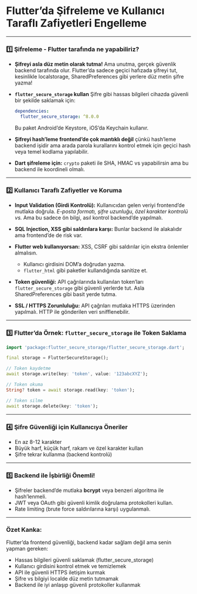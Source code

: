 
# Flutter’da Şifreleme ve Kullanıcı Taraflı Zafiyetleri Engelleme

---

### 1️⃣ Şifreleme - Flutter tarafında ne yapabiliriz?

* **Şifreyi asla düz metin olarak tutma!**
  Ama unutma, gerçek güvenlik backend tarafında olur. Flutter’da sadece geçici hafızada şifreyi tut, kesinlikle localstorage, SharedPreferences gibi yerlere düz metin şifre yazma!

* **`flutter_secure_storage` kullan**
  Şifre gibi hassas bilgileri cihazda güvenli bir şekilde saklamak için:

  ```yaml
  dependencies:
    flutter_secure_storage: ^8.0.0
  ```

  Bu paket Android’de Keystore, iOS’da Keychain kullanır.

* **Şifreyi hash’leme frontend’de çok mantıklı değil** çünkü hash’leme backend işidir ama arada parola kurallarını kontrol etmek için geçici hash veya temel kodlama yapılabilir.

* **Dart şifreleme için:**
  `crypto` paketi ile SHA, HMAC vs yapabilirsin ama bu backend ile koordineli olmalı.

---

### 2️⃣ Kullanıcı Taraflı Zafiyetler ve Koruma

* **Input Validation (Girdi Kontrolü):**
  Kullanıcıdan gelen veriyi frontend’de mutlaka doğrula.
  *E-posta formatı, şifre uzunluğu, özel karakter kontrolü vs.*
  Ama bu sadece ön bilgi, asıl kontrol backend’de yapılmalı.

* **SQL Injection, XSS gibi saldırılara karşı:**
  Bunlar backend ile alakalıdır ama frontend’de de risk var.

* **Flutter web kullanıyorsan:**
  XSS, CSRF gibi saldırılar için ekstra önlemler almalısın.

  * Kullanıcı girdisini DOM’a doğrudan yazma.
  * `flutter_html` gibi paketler kullandığında sanitize et.

* **Token güvenliği:**
  API çağrılarında kullanılan token’ları `flutter_secure_storage` gibi güvenli yerlerde tut.
  Asla SharedPreferences gibi basit yerde tutma.

* **SSL / HTTPS Zorunluluğu:**
  API çağrıları mutlaka HTTPS üzerinden yapılmalı. HTTP ile gönderilen veri snifflenebilir.

---

### 3️⃣ Flutter’da Örnek: `flutter_secure_storage` ile Token Saklama

```dart
import 'package:flutter_secure_storage/flutter_secure_storage.dart';

final storage = FlutterSecureStorage();

// Token kaydetme
await storage.write(key: 'token', value: '123abcXYZ');

// Token okuma
String? token = await storage.read(key: 'token');

// Token silme
await storage.delete(key: 'token');
```

---

### 4️⃣ Şifre Güvenliği için Kullanıcıya Öneriler

* En az 8-12 karakter
* Büyük harf, küçük harf, rakam ve özel karakter kullan
* Şifre tekrar kullanma (backend kontrolü)

---

### 5️⃣ Backend ile İşbirliği Önemli!

* Şifreler backend’de mutlaka **bcrypt** veya benzeri algoritma ile hash’lenmeli.
* JWT veya OAuth gibi güvenli kimlik doğrulama protokolleri kullan.
* Rate limiting (brute force saldırılarına karşı) uygulanmalı.

---

### Özet Kanka:

Flutter’da frontend güvenliği, backend kadar sağlam değil ama senin yapman gereken:

* Hassas bilgileri güvenli saklamak (flutter\_secure\_storage)
* Kullanıcı girdisini kontrol etmek ve temizlemek
* API ile güvenli HTTPS iletişim kurmak
* Şifre vs bilgiyi localde düz metin tutmamak
* Backend ile iyi anlaşıp güvenli protokoller kullanmak


